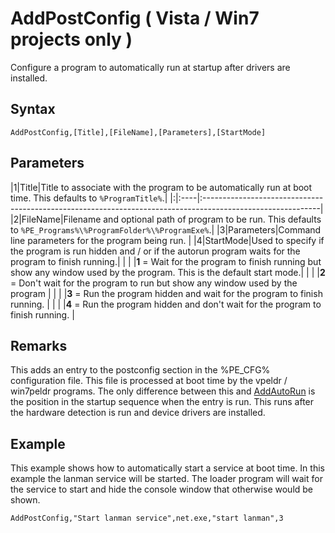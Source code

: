 # AddPostConfig ( Vista / Win7 projects only ) #

Configure a program to automatically run at startup after drivers are installed.

## Syntax ##
```
AddPostConfig,[Title],[FileName],[Parameters],[StartMode]
```

## Parameters ##
|1|Title|Title to associate with the program to be automatically run at boot time. This defaults to `%ProgramTitle%`.|
|:|:----|:-----------------------------------------------------------------------------------------------------------|
|2|FileName|Filename and optional path of program to be run. This defaults to `%PE_Programs%\%ProgramFolder%\%ProgramExe%`.|
|3|Parameters|Command line parameters for the program being run.                                                          |
|4|StartMode|Used to specify if the program is run hidden and / or if the autorun program waits for the program to finish running.|
| |     |**1** = Wait for the program to finish running but show any window used by the program. This is the default start mode.|
| |     |**2** = Don't wait for the program to run but show any window used by the program                           |
| |     |**3** = Run the program hidden and wait for the program to finish running.                                  |
| |     |**4** = Run the program hidden and don't wait for the program to finish running.                            |

## Remarks ##
This adds an entry to the postconfig section in the %PE\_CFG% configuration file. This file is processed at boot time by the vpeldr / win7peldr programs. The only difference between this and [AddAutoRun](addautorun.md) is the position in the startup sequence when the entry is run. This runs after the hardware detection is run and device drivers are installed.

## Example ##
This example shows how to automatically start a service at boot time. In this example the lanman service will be started. The loader program will wait for the service to start and hide the console window that otherwise would be shown.
```
AddPostConfig,"Start lanman service",net.exe,"start lanman",3
```